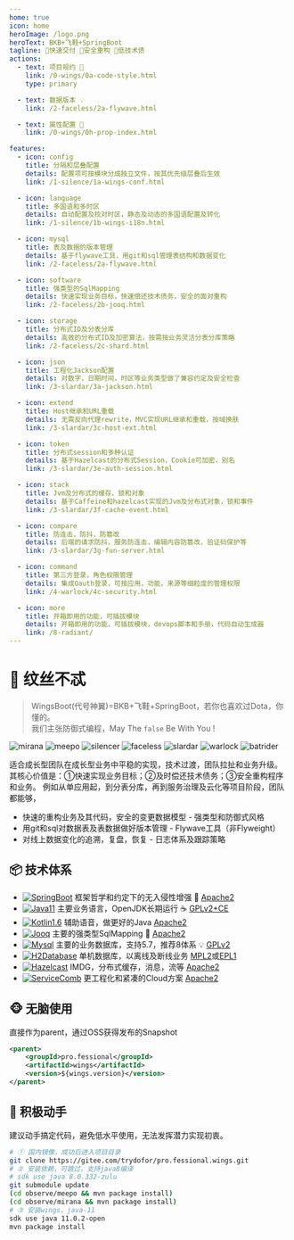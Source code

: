```yaml
---
home: true
icon: home
heroImage: /logo.png
heroText: BKB+飞鞋+SpringBoot
tagline: 🎉快速交付 🧩安全重构 🍵低技术债
actions:
  - text: 项目规约 🔖
    link: /0-wings/0a-code-style.html
    type: primary

  - text: 数据版本 💡
    link: /2-faceless/2a-flywave.html

  - text: 属性配置 🧭
    link: /0-wings/0h-prop-index.html

features:
  - icon: config
    title: 分隔和层叠配置
    details: 配置项可按模块分成独立文件，按其优先级层叠后生效
    link: /1-silence/1a-wings-conf.html

  - icon: language
    title: 多国语和多时区
    details: 自动配置及校对时区，静态及动态的多国语配置及转化
    link: /1-silence/1b-wings-i18n.html

  - icon: mysql
    title: 表及数据的版本管理
    details: 基于flywave工具，用git和sql管理表结构和数据变化
    link: /2-faceless/2a-flywave.html

  - icon: software
    title: 强类型的SqlMapping
    details: 快速实现业务目标，快速偿还技术债务，安全的面对重构
    link: /2-faceless/2b-jooq.html

  - icon: storage
    title: 分布式ID及分表分库
    details: 高效的分布式ID及加密算法，按需按业务灵活分表分库策略
    link: /2-faceless/2c-shard.html

  - icon: json
    title: 工程化Jackson配置
    details: 对数字，日期时间，时区等业务类型做了兼容约定及安全检查
    link: /3-slardar/3a-jackson.html

  - icon: extend
    title: Host继承和URL重载
    details: 无需反向代理rewrite，MVC实现URL继承和重载，按域换肤
    link: /3-slardar/3c-host-ext.html

  - icon: token
    title: 分布式session和多种认证
    details: 基于Hazelcast的分布式Session，Cookie可加密，别名
    link: /3-slardar/3e-auth-session.html

  - icon: stack
    title: Jvm及分布式的缓存、锁和对象
    details: 基于Caffeine和hazelcast实现的Jvm及分布式对象，锁和事件
    link: /3-slardar/3f-cache-event.html

  - icon: compare
    title: 防连击，防抖，防篡改
    details: 后端的请求防抖，服务防连击，编辑内容防篡改，验证码保护等
    link: /3-slardar/3g-fun-server.html

  - icon: command
    title: 第三方登录，角色权限管理
    details: 集成Oauth登录，可按应用，功能，来源等细粒度的管理权限
    link: /4-warlock/4c-security.html

  - icon: more
    title: 开箱即用的功能，可插拔模块
    details: 开箱即用的功能，可插拔模块，devops脚本和手册，代码自动生成器
    link: /8-radiant/
---
```


<!-- markdownlint-disable MD025 -->
# 🥾 纹丝不忒

> WingsBoot(代号神翼)=BKB+飞鞋+SpringBoot，若你也喜欢过Dota，你懂的。  
> 我们主张防御式编程，May The `false` Be With You !

![mirana](/mirana_minimap_icon.png)
![meepo](/meepo_minimap_icon.png)
![silencer](/silencer_minimap_icon.png)
![faceless](/faceless_minimap_icon.png)
![slardar](/slardar_minimap_icon.png)
![warlock](/warlock_minimap_icon.png)
![batrider](/batrider_minimap_icon.png)

适合成长型团队在成长型业务中平稳的实现，技术过渡，团队拉扯和业务升级。
其核心价值是：①快速实现业务目标；②及时偿还技术债务；③安全重构程序和业务。
例如从单应用起，到分表分库，再到服务治理及云化等项目阶段，团队都能够，

* 快速的重构业务及其代码，安全的变更数据模型 - 强类型和防御式风格
* 用git和sql对数据表及表数据做好版本管理 - Flywave工具（非Flyweight）
* 对线上数据变化的追溯，复盘，恢复 - 日志体系及跟踪策略

## 📦 技术体系

<!-- markdownlint-disable MD013 -->
* [![SpringBoot](https://img.shields.io/badge/springboot-2.6-green?logo=springboot)](https://spring.io/projects/spring-boot) 框架哲学和约定下的无入侵性增强 🌱 [Apache2]
* [![Java11](https://img.shields.io/badge/java-11-gold)](https://adoptium.net/temurin/releases/?version=11) 主要业务语言，OpenJDK长期运行 ☕️ [GPLv2+CE]
* [![Kotlin1.6](https://img.shields.io/badge/kotlin-1.6-gold)](https://kotlinlang.org/docs/reference/) 辅助语音，做更好的Java [Apache2]
* [![Jooq](https://img.shields.io/badge/jooq-3.14-cyan)](https://www.jooq.org/download/)  主要的强类型SqlMapping 🏅 [Apache2]
* [![Mysql](https://img.shields.io/badge/mysql-8.0-blue)](https://dev.mysql.com/downloads/mysql/) 主要的业务数据库，支持5.7，推荐8体系 💡 [GPLv2]
* [![H2Database](https://img.shields.io/badge/h2db-2.0-blue)](https://h2database.com/html/main.html) 单机数据库，以离线及断线业务 [MPL2]或[EPL1]
* [![Hazelcast](https://img.shields.io/badge/hazelcast-4.2-violet)](https://hazelcast.org/imdg/) IMDG，分布式缓存，消息，流等 [Apache2]
* [![ServiceComb](https://img.shields.io/badge/servicecomb-2.7-violet)](https://servicecomb.apache.org) 更工程化和紧凑的Cloud方案 [Apache2]

[Apache2]: https://www.apache.org/licenses/LICENSE-2.0
[GPLv2+CE]: https://openjdk.org/legal/gplv2+ce.html
[GPLv2]: http://www.gnu.org/licenses/old-licenses/gpl-2.0.html
[MPL2]: https://www.mozilla.org/MPL/2.0
[EPL1]: https://opensource.org/licenses/eclipse-1.0.php

## 🐵 无脑使用

直接作为parent，通过OSS获得发布的Snapshot

```xml
<parent>
    <groupId>pro.fessional</groupId>
    <artifactId>wings</artifactId>
    <version>${wings.version}</version>
</parent>
```

## 🦁 积极动手

建议动手搞定代码，避免低水平使用，无法发挥潜力实现初衷。

```bash
# ① 国内镜像，成功后进入项目目录
git clone https://gitee.com/trydofor/pro.fessional.wings.git
# ② 安装依赖，可跳过，支持java8编译
# sdk use java 8.0.332-zulu
git submodule update
(cd observe/meepo && mvn package install)
(cd observe/mirana && mvn package install)
# ③ 安装wings，java-11
sdk use java 11.0.2-open
mvn package install
```
